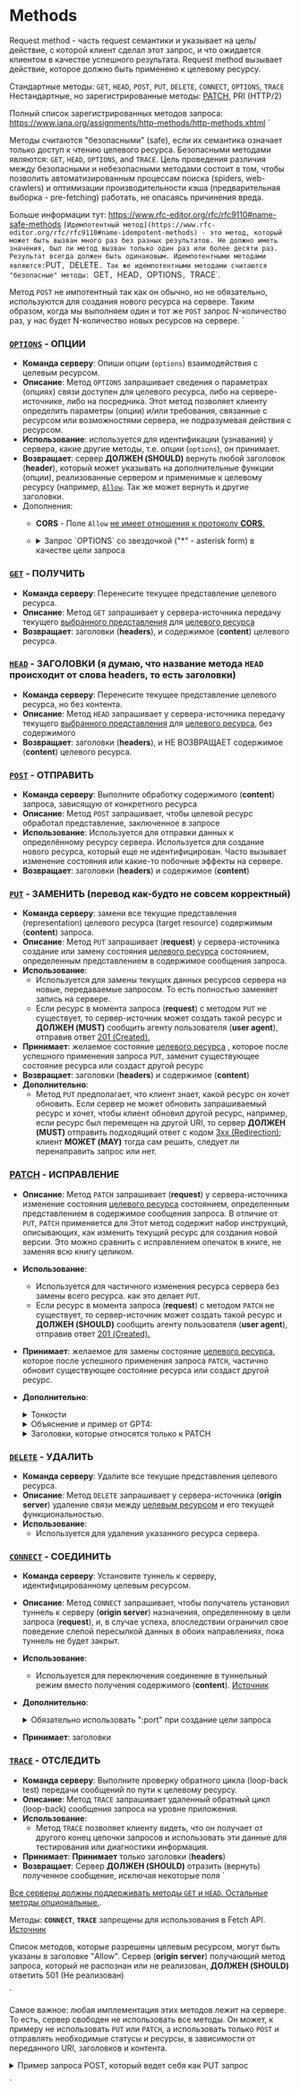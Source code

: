 # Methods

Request method - часть request семантики и указывает на цель/действие, с которой клиент сделал этот запрос, и что ожидается клиентом в качестве успешного результата.
Request method вызывает действие, которое должно быть применено к целевому ресурсу.

Стандартные методы: `GET`, `HEAD`, `POST`, `PUT`, `DELETE`, `CONNECT`, `OPTIONS`, `TRACE`
Нестандартные, но зарегистрированные методы: [PATCH](https://www.rfc-editor.org/rfc/rfc5789), PRI (HTTP/2)

Полный список зарегистрированных методов запроса: https://www.iana.org/assignments/http-methods/http-methods.xhtml
`

Методы считаются "безопасными" (safe), если их семантика означает только доступ к чтению целевого ресурса. Безопасными методами являются: `GET`, `HEAD`, `OPTIONS`, and `TRACE`.
Цель проведения различия между безопасными и небезопасными методами состоит в том, чтобы позволить автоматизированным процессам поиска (spiders, web-crawlers) и оптимизации производительности кэша (предварительная выборка - pre-fetching) работать, не опасаясь причинения вреда.

Больше информации тут: https://www.rfc-editor.org/rfc/rfc9110#name-safe-methods
`
[Идемпотентный метод](https://www.rfc-editor.org/rfc/rfc9110#name-idempotent-methods) - это метод, который может быть вызван много раз без разных результатов. Не должно иметь значения, был ли метод вызван только один раз или более десяти раз. Результат всегда должен быть одинаковым.
Идемпотентными методами являются: `PUT`, `DELETE`. Так же идемпотентными методами считаются "безопасные" методы: `GET`, `HEAD`, `OPTIONS`, `TRACE`.

Метод `POST` не импотентный так как он обычно, но не обязательно, используются для создания нового ресурса на сервере. Таким образом, когда мы выполняем один и тот же `POST` запрос N-количество раз, у нас будет N-количество новых ресурсов на сервере.
`

### [`OPTIONS`](https://www.rfc-editor.org/rfc/rfc9110#section-9.3.7) - ОПЦИИ
- **Команда серверу**: Опиши опции (`options`) взаимодействия с целевым ресурсом.
- **Описание**: Метод `OPTIONS` запрашивает сведения о параметрах (опциях) связи доступен для целевого ресурса, либо на сервере-источнике, либо на посредника. Этот метод позволяет клиенту определить параметры (опции) и/или требования, связанные с ресурсом или возможностями сервера, не подразумевая действия с ресурсом.
- **Использование**: используется для идентификации (узнавания) у сервера, какие другие методы, т.е. опции (`options`), он принимает.
- **Возвращает**: сервер **ДОЛЖЕН (SHOULD)** вернуть любой заголовок (**header**), который может указывать на дополнительные функции (опции), реализованные сервером и применимые к целевому ресурсу (например, [`Allow`](https://www.rfc-editor.org/rfc/rfc9110#field.allow). Так же может вернуть и другие заголовки.
- Дополнения:
  - **CORS** - Поле `Allow` [не имеет отношения к протоколу **CORS**. ](https://fetch.spec.whatwg.org/#http-access-control-allow-methods)
  - <details><summary>Запрос `OPTIONS` со звездочкой  ("*" - asterisk form) в качестве цели запроса</summary>
    <p>

      Запрос `OPTIONS` со звездочкой ("*" - asterisk form) в качестве цели запроса ([Раздел 7.1](https://www.rfc-editor.org/rfc/rfc9110#target.resource)) применяется к серверу в целом, а не к специфического ресурса.
      Если целью запроса не является ("*" - asterisk form), применяется запрос `OPTIONS` к опциям, которые доступны при общении с целевым ресурсом
      Источник: https://www.rfc-editor.org/rfc/rfc9110#section-9.3.7-2

      Не работает в **Fetch API**.
      Источники:
      - https://stackoverflow.com/a/75835604/14615230
      - https://github.com/whatwg/fetch/issues/1622

    </p>
    </details>



### [`GET`](https://www.rfc-editor.org/rfc/rfc9110#section-9.3.1) - ПОЛУЧИТЬ
- **Команда серверу**: Перенесите текущее представление целевого ресурса.
- **Описание**: Метод `GET` запрашивает у сервера-источника передачу текущего [выбранного представления](https://www.rfc-editor.org/rfc/rfc9110#selected.representation) для [целевого ресурса](https://www.rfc-editor.org/rfc/rfc9110#target.resource)
- **Возвращает**: заголовки (**headers**), и содержимое (**content**) целевого ресурса.

### [`HEAD`](https://www.rfc-editor.org/rfc/rfc9110#section-9.3.2) - ЗАГОЛОВКИ (я думаю, что название метода `HEAD` происходит от слова headers, то есть заголовки)
- **Команда серверу**: Перенесите текущее представление целевого ресурса, но без контента.
- **Описание**: Метод `HEAD` запрашивает у сервера-источника передачу текущего [выбранного представления](https://www.rfc-editor.org/rfc/rfc9110#selected.representation) для [целевого ресурса](https://www.rfc-editor.org/rfc/rfc9110#target.resource), без содержимого
- **Возвращает**: заголовки (**headers**), и НЕ ВОЗВРАЩАЕТ содержимое (**content**) целевого ресурса.

### [`POST`](https://www.rfc-editor.org/rfc/rfc9110#section-9.3.3) - ОТПРАВИТЬ
- **Команда серверу**: Выполните обработку содержимого (**content**) запроса, зависящую от конкретного ресурса
- **Описание**: Метод `POST` запрашивает, чтобы целевой ресурс обработал представление, заключенное в запросе
- **Использование**: Используется для отправки данных к определённому ресурсу сервера. Используется для создание нового ресурса, который еще не идентифицирован. Часто вызывает изменение состояния или какие-то побочные эффекты на сервере.
- **Возвращает**: заголовки (**headers**) и содержимое (**content**)

### [`PUT`](https://www.rfc-editor.org/rfc/rfc9110#section-9.3.4) - ЗАМЕНИТЬ (перевод как-будто не совсем корректный)
- **Команда серверу**: замени все текущие представления (representation) целевого ресурса (target resource) содержимым (**content**) запроса.
- **Описание**: Метод `PUT` запрашивает (**request**) у сервера-источника создание или замену состояния [целевого ресурса](https://www.rfc-editor.org/rfc/rfc9110#target.resource) состоянием, определенным представлением в содержимое сообщения запроса.
- **Использование**:
  - Используется для замены текущих данных ресурсов сервера на новые, передаваемые запросом. То есть полностью заменяет запись на сервере.
  - Если ресурс в момента запроса (**request**) с методом `PUT` не существует, то сервер-источник может создать такой ресурс и **ДОЛЖЕН (MUST)** сообщить агенту пользователя (**user agent**), отправив ответ [201 (Created).](https://www.rfc-editor.org/rfc/rfc9110#status.201)
- **Принимает**: желаемое состояние [целевого ресурса](https://www.rfc-editor.org/rfc/rfc9110#target.resource) , которое после успешного применения запроса `PUT`, заменит существующее состояние ресурса или создаст другой ресурс
- **Возвращает**: заголовки (**headers**) и содержимое (**content**)
- **Дополнительно**:
  - Метод `PUT` предполагает, что клиент знает, какой ресурс он хочет обновить. Если сервер не может обновить запрашиваемый ресурс и хочет, чтобы клиент обновил другой ресурс, например, если ресурс был перемещен на другой URI, то сервер **ДОЛЖЕН (MUST)** отправить подходящий ответ с кодом [3xx (Redirection)](https://www.rfc-editor.org/rfc/rfc9110#section-15.4); клиент **МОЖЕТ (MAY)** тогда сам решить, следует ли перенаправить запрос или нет.


### [PATCH](https://www.rfc-editor.org/rfc/rfc5789#section-2) - ИСПРАВЛЕНИЕ
- **Описание**: Метод `PATCH` запрашивает (**request**) у сервера-источника изменение состояния [целевого ресурса](https://www.rfc-editor.org/rfc/rfc9110#target.resource) состоянием, определенным представлением в содержимое сообщения запроса. В отличие от `PUT`, `PATCH` применяется для  Этот метод содержит набор инструкций, описывающих, как изменить текущий ресурс для создания новой версии. Это можно сравнить с исправлением опечаток в книге, не заменяя всю книгу целиком.
- **Использование**:
  - Используется для частичного изменения ресурса сервера без замены всего ресурса. как это делает `PUT`.
  - Если ресурс в момента запроса (**request**) с методом `PATCH` не существует, то сервер-источник может создать такой ресурс и **ДОЛЖЕН (SHOULD)** сообщить агенту пользователя (**user agent**), отправив ответ [201 (Created).](https://www.rfc-editor.org/rfc/rfc9110#status.201)
 - **Принимает**: желаемое для замены состояние [целевого ресурса](https://www.rfc-editor.org/rfc/rfc9110#target.resource), которое после успешного применения запроса `PATCH`, частично обновит существующее состояние ресурса или создаст другой ресурс.
- **Дополнительно**:
  <details><summary>Тонкости</summary>
  <p>
  Clients need to choose when to use `PATCH` rather than `PUT`.  For
  example, if the patch document size is larger than the size of the
  new resource data that would be used in a `PUT`, then it might make
  sense to use `PUT` instead of `PATCH`.  A comparison to `POST` is even more
  difficult, because `POST` is used in widely varying ways and can
  encompass `PUT` and `PATCH`-like operations if the server chooses.  If
  the operation does not modify the resource identified by the Request-
  URI in a predictable way, `POST` should be considered instead of `PATCH`
  or `PUT`.

  Источник: https://www.rfc-editor.org/rfc/rfc5789#:~:text=Clients%20need%20to%20choose%20when,or%20PUT.
  </p>
  </details>
  <details><summary>Объяснение и пример от GPT4:</summary>
  <p>

  - `PUT`: Этот метод используется для полной замены ресурса на сервере. Если вы отправляете `PUT`-запрос, то вы предоставляете обновленную версию ресурса, которая полностью заменит текущую версию на сервере. Это похоже на то, как если бы вы заменили старую книгу на полке новым изданием.
  - `PATCH`: В отличие от `PUT`, `PATCH` применяется для частичного обновления ресурса. Этот метод содержит набор инструкций, описывающих, как изменить текущий ресурс для создания новой версии. Это можно сравнить с исправлением опечаток в книге, не заменяя всю книгу целиком.

  </p>
  </details>
  <details><summary>Заголовки, которые относятся только к PATCH</summary>
  <p>
  **[Accept-Patch](https://www.rfc-editor.org/rfc/rfc5789#section-3.1)** - Определяет принятые форматы исправлений для документов. Должен отправляться вместе с ответом (**response**) при вызове запроса с методом **`OPTIONS`**

  </p>
  </details>

### [`DELETE`](https://www.rfc-editor.org/rfc/rfc9110#section-9.3.5) - УДАЛИТЬ
- **Команда серверу**: Удалите все текущие представления целевого ресурса.
- **Описание**: Метод `DELETE` запрашивает у сервера-источника  (**origin server**) удаление связи между [целевым ресурсом](https://www.rfc-editor.org/rfc/rfc9110#target.resource) и его текущей функциональностью.
- **Использование**:
  - Используется для удаления указанного ресурса сервера.

### [`CONNECT`](https://www.rfc-editor.org/rfc/rfc9110#section-9.3.6) - СОЕДИНИТЬ
- **Команда серверу**: Установите туннель к серверу, идентифицированному целевым ресурсом.
- **Описание**: Метод `CONNECT` запрашивает, чтобы получатель установил туннель к серверу (**origin server**) назначения, определенному в цели запроса (**request**), и, в случае успеха, впоследствии ограничил свое поведение слепой пересылкой данных в обоих направлениях, пока туннель не будет закрыт.
- **Использование**:
  - Используется для переключения соединение в туннельный режим вместо получения содержимого (**content**). [Источник](https://www.rfc-editor.org/rfc/rfc9110#section-6.4.1-7)
- **Дополнительно**:
  <details><summary>Обязательно использовать ":port" при создание цели запроса</summary>
  <p>

  `CONNECT` uses a special form of request target, unique to this method, consisting of only the host and port number of the tunnel destination, separated by a colon. There is no default port; a client MUST send the port number even if the `CONNECT` request is based on a URI reference that contains an authority component with an elided port ([Section 4.1](https://www.rfc-editor.org/rfc/rfc9110#uri.references)). For example,

    `CONNECT` server.example.com:80 HTTP/1.1
    Host: server.example.com

    A server MUST reject a `CONNECT` request that targets an empty or invalid port number, typically by responding with a 400 (Bad Request) status code

  </p>
  </details>
- **Принимает**: заголовки

### [`TRACE`](https://www.rfc-editor.org/rfc/rfc9110#section-9.3.8) - ОТСЛЕДИТЬ
- **Команда серверу**: Выполните проверку обратного цикла (loop-back test) передачи сообщений по пути к целевому ресурсу.
- **Описание**: Метод `TRACE` запрашивает удаленный обратный цикл (loop-back) сообщения запроса на уровне приложения.
- **Использование**:
  - Метод `TRACE` позволяет клиенту видеть, что он получает от другого конец цепочки запросов и использовать эти данные для тестирования или диагностики информация.
- **Принимает**: **Принимает** только заголовки (**headers**)
- **Возвращает**: Сервер **ДОЛЖЕН (SHOULD)** отразить (вернуть) полученное сообщение, исключая некоторые поля
 `

[Все серверы должны поддерживать методы `GET` и `HEAD`. Остальные методы опциональные.](https://www.rfc-editor.org/rfc/rfc9110#section-9.1-9).

Методы: **`CONNECT`**, **`TRACE`** запрещены для использования в Fetch API. [Источник](https://fetch.spec.whatwg.org/#:~:text=A%20forbidden%20method,[HTTPVERBSEC3])

Список методов, которые разрешены целевым ресурсом, могут быть указаны в заголовке "Allow". Сервер (**origin server**) получающий метод запроса, который не распознан или не реализован, **ДОЛЖЕН (SHOULD)** ответить 501 (Не реализован)

`

Самое важное: любая имплементация этих методов лежит на сервере. То есть, сервер свободен не использовать все методы. Он может, к примеру не использовать `PUT` или `PATCH`, а использовать только `POST` и отправлять необходимые статусы и ресурсы, в зависимости от переданного URI, заголовков и контента.

<details><summary>Пример запроса POST, который ведет себя как PUT запрос</summary>
<p>

Используется GitHub для обновления настроек репозитория.

![Screenshot 2024-02-27 231037](https://github.com/vitaliiastakhov/learning-private/assets/68643256/43900f3e-846c-4f18-b988-9d3c941f0581)
![Screenshot 2024-02-27 231344](https://github.com/vitaliiastakhov/learning-private/assets/68643256/1b8e4feb-5b4b-4536-a62e-7d16e320e1c2)

Мне не очень понятно зачем они так сделали. Надо будет изучить.

</p>
</details>

`

<!-- TODO: Разобраться как правильно и лучше называть поля сообщения - заголовок (header - так принято в **Fetch API**) или поле (field). Встретил так же такое: [Request header field](https://www.rfc-editor.org/rfc/rfc9110#name-request-context-fields). -->
